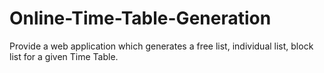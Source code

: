 # Online-Time-Table-Generation
Provide a web application which generates a free list, individual list, block list for a given Time Table.
